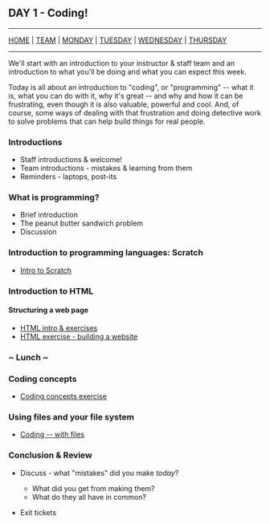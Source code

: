 ## DAY 1 - Coding!

---

[HOME](https://witny-summer-guild-2018.github.io/) |
[TEAM](instructors.md) |
[MONDAY](https://witny-summer-guild-2018.github.io/monday) |
[TUESDAY](https://witny-summer-guild-2018.github.io/tuesday) |
[WEDNESDAY](https://witny-summer-guild-2018.github.io/wednesday) |
[THURSDAY](https://witny-summer-guild-2018.github.io/thursday)

---

We'll start with an introduction to your instructor & staff team and an introduction to what you'll be doing and what you can expect this week.

Today is all about an introduction to "coding", or "programming" -- what it is, what you can do with it, why it's great -- and why and how it can be frustrating, even though it is also valuable, powerful and cool. And, of course, some ways of dealing with that frustration and doing detective work to solve problems that can help build things for real people.

### Introductions

* Staff introductions & welcome!
* Team introductions - mistakes & learning from them
* Reminders - laptops, post-its

### What is programming?

* Brief introduction
* The peanut butter sandwich problem
* Discussion

### Introduction to programming languages: Scratch

* [Intro to Scratch](day_1_exercise_2.md)

### Introduction to HTML
#### Structuring a web page

* [HTML intro & exercises](html_intro.md)
* [HTML exercise - building a website](day_1_exercise_3.md)


### ~ Lunch ~

### Coding concepts

* [Coding concepts exercise](day_1_exercise_4.md)

### Using files and your file system

* [Coding -- with files](day_1_exercise_5.md)

### Conclusion & Review

* Discuss - what "mistakes" did you make *today*?

  * What did you get from making them?
  * What do they all have in common?

* Exit tickets
